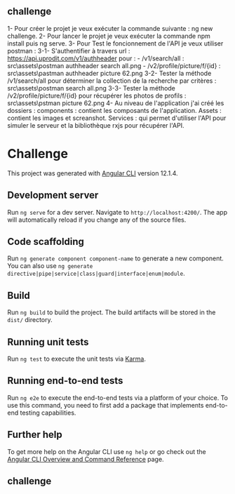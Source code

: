 ## challenge

1- Pour créer le projet je veux exécuter la commande suivante :  ng new challenge. 
2- Pour lancer  le projet je veux exécuter la commande npm install puis ng serve.
3- Pour Test le foncionnement de l'API je veux utiliser postman :
    3-1- S'authentifier  à travers url : https://api.uprodit.com/v1/authheader pour :
        - /v1/search/all : src\assets\postman authheader search all.png
        - /v2/profile/picture/f/{id} : src\assets\pastman authheader picture 62.png
    3-2- Tester la méthode /v1/search/all  pour déterminer la collection de la  recherche par critères : src\assets\postman search all.png
    3-3- Tester la méthode /v2/profile/picture/f/{id} pour récupérer les photos de profils : src\assets\pstman picture 62.png
4-  Au niveau de l'application j'ai créé les dossiers : 
    components : contient les composants de l'application.
    Assets : contient les images et screanshot.
    Services : qui permet d'utiliser l'API pour simuler le serveur et la bibliothèque rxjs pour récupérer l'API.



# Challenge

This project was generated with [Angular CLI](https://github.com/angular/angular-cli) version 12.1.4.

## Development server

Run `ng serve` for a dev server. Navigate to `http://localhost:4200/`. The app will automatically reload if you change any of the source files.

## Code scaffolding

Run `ng generate component component-name` to generate a new component. You can also use `ng generate directive|pipe|service|class|guard|interface|enum|module`.

## Build

Run `ng build` to build the project. The build artifacts will be stored in the `dist/` directory.

## Running unit tests

Run `ng test` to execute the unit tests via [Karma](https://karma-runner.github.io).

## Running end-to-end tests

Run `ng e2e` to execute the end-to-end tests via a platform of your choice. To use this command, you need to first add a package that implements end-to-end testing capabilities.

## Further help

To get more help on the Angular CLI use `ng help` or go check out the [Angular CLI Overview and Command Reference](https://angular.io/cli) page.


## challenge
